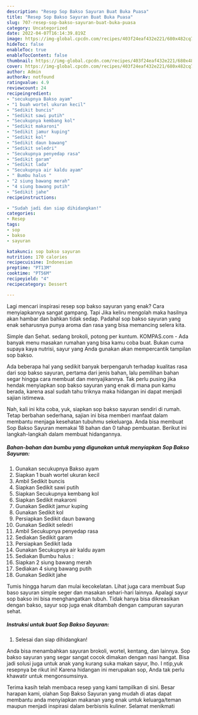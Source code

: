 ```yaml
---
description: "Resep Sop Bakso Sayuran Buat Buka Puasa"
title: "Resep Sop Bakso Sayuran Buat Buka Puasa"
slug: 707-resep-sop-bakso-sayuran-buat-buka-puasa
category: Uncategorized
date: 2022-04-07T16:14:39.819Z
image: https://img-global.cpcdn.com/recipes/403f24eaf432e221/680x482cq70/sop-bakso-sayuran-foto-resep-utama.jpg
hideToc: false
enableToc: true
enableTocContent: false
thumbnail: https://img-global.cpcdn.com/recipes/403f24eaf432e221/680x482cq70/sop-bakso-sayuran-foto-resep-utama.jpg
cover: https://img-global.cpcdn.com/recipes/403f24eaf432e221/680x482cq70/sop-bakso-sayuran-foto-resep-utama.jpg
author: Admin
authorAv: notfound
ratingvalue: 4.9
reviewcount: 24
recipeingredient:
- "secukupnya Bakso ayam"
- "1 buah wortel ukuran kecil"
- "Sedikit buncis"
- "Sedikit sawi putih"
- "Secukupnya kembang kol"
- "Sedikit makaroni"
- "Sedikit jamur kuping"
- "Sedikit kol"
- "Sedikit daun bawang"
- "Sedikit seledri"
- "Secukupnya penyedap rasa"
- "Sedikit garam"
- "Sedikit lada"
- "Secukupnya air kaldu ayam"
- " Bumbu halus "
- "2 siung bawang merah"
- "4 siung bawang putih"
- "Sedikit jahe"
recipeinstructions:

- "Sudah jadi dan siap dihidangkan!"
categories:
- Resep
tags:
- sop
- bakso
- sayuran

katakunci: sop bakso sayuran 
nutrition: 170 calories
recipecuisine: Indonesian
preptime: "PT13M"
cooktime: "PT56M"
recipeyield: "4"
recipecategory: Dessert

---
```



Lagi mencari inspirasi resep sop bakso sayuran yang enak? Cara menyiapkannya sangat gampang. Tapi Jika keliru mengolah maka hasilnya akan hambar dan bahkan tidak sedap. Padahal sop bakso sayuran yang enak seharusnya punya aroma dan rasa yang bisa memancing selera kita.


Simple dan Sehat. sedang brokoli, potong per kuntum. KOMPAS.com - Ada banyak menu masakan rumahan yang bisa kamu coba buat. Bukan cuma supaya kaya nutrisi, sayur yang Anda gunakan akan mempercantik tampilan sop bakso.

Ada beberapa hal yang sedikit banyak berpengaruh terhadap kualitas rasa dari sop bakso sayuran, pertama dari jenis bahan, lalu pemilihan bahan segar hingga cara membuat dan menyajikannya. Tak perlu pusing jika hendak menyiapkan sop bakso sayuran yang enak di mana pun kamu berada, karena asal sudah tahu triknya maka hidangan ini dapat menjadi sajian istimewa.


Nah, kali ini kita coba, yuk, siapkan sop bakso sayuran sendiri di rumah. Tetap berbahan sederhana, sajian ini bisa memberi manfaat dalam membantu menjaga kesehatan tubuhmu sekeluarga. Anda bisa membuat Sop Bakso Sayuran memakai 18 bahan dan 0 tahap pembuatan. Berikut ini langkah-langkah dalam membuat hidangannya.

<!--inarticleads1-->

##### Bahan-bahan dan bumbu yang digunakan untuk menyiapkan Sop Bakso Sayuran:

1. Gunakan secukupnya Bakso ayam
1. Siapkan 1 buah wortel ukuran kecil
1. Ambil Sedikit buncis
1. Siapkan Sedikit sawi putih
1. Siapkan Secukupnya kembang kol
1. Siapkan Sedikit makaroni
1. Gunakan Sedikit jamur kuping
1. Gunakan Sedikit kol
1. Persiapkan Sedikit daun bawang
1. Gunakan Sedikit seledri
1. Ambil Secukupnya penyedap rasa
1. Sediakan Sedikit garam
1. Persiapkan Sedikit lada
1. Gunakan Secukupnya air kaldu ayam
1. Sediakan  Bumbu halus :
1. Siapkan 2 siung bawang merah
1. Sediakan 4 siung bawang putih
1. Gunakan Sedikit jahe


Tumis hingga harum dan mulai kecokelatan. Lihat juga cara membuat Sup baso sayuran simple seger dan masakan sehari-hari lainnya. Apalagi sayur sop bakso ini bisa menghangatkan tubuh. Tidak hanya bisa dikreasikan dengan bakso, sayur sop juga enak ditambah dengan campuran sayuran sehat. 

<!--inarticleads2-->

##### Instruksi untuk buat Sop Bakso Sayuran:


1. Selesai dan siap dihidangkan!

Anda bisa menambahkan sayuran brokoli, wortel, kentang, dan lainnya. Sop bakso sayuran yang segar sangat cocok dimakan dengan nasi hangat. Bisa jadi solusi juga untuk anak yang kurang suka makan sayur, lho. I ntip,yuk resepnya be rikut ini! Karena hidangan ini merupakan sop, Anda tak perlu khawatir untuk mengonsumsinya. 

Terima kasih telah membaca resep yang kami tampilkan di sini. Besar harapan kami, olahan Sop Bakso Sayuran yang mudah di atas dapat membantu anda menyiapkan makanan yang enak untuk keluarga/teman maupun menjadi inspirasi dalam berbisnis kuliner. Selamat menikmati
